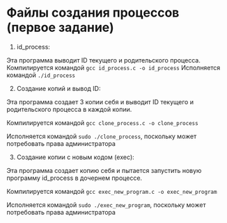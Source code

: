 # Файлы создания процессов (первое задание)

1. id_process:

Эта программа выводит ID текущего и родительского процесса. 
Компилируется командой ```gcc id_process.c -o id_process```
Исполняется командой ```./id_process```

2. Создание копий и вывод ID:

Эта программа создает 3 копии себя и выводит ID текущего и родительского процесса в каждой копии.

Компилируется командой ```gcc clone_process.c -o clone_process```

Исполняется командой ```sudo ./clone_process```, поскольку может потребовать права администратора


3. Создание копии с новым кодом (exec):

Эта программа создает копию себя и пытается запустить новую программу id_process в дочернем процессе.

Компилируется командой ```gcc exec_new_program.c -o exec_new_program```

Исполняется командой ```sudo ./exec_new_program```, поскольку может потребовать права администратора